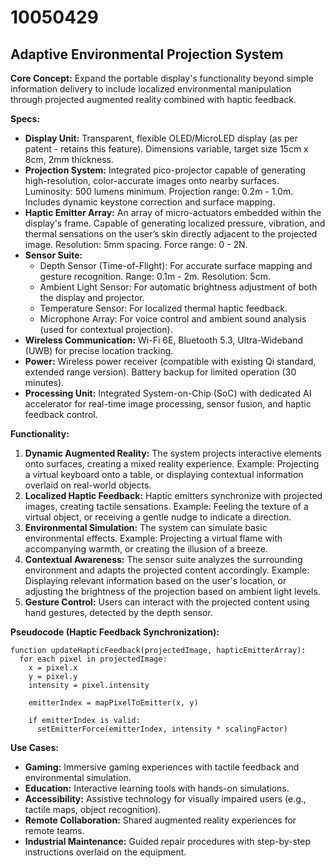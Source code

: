 # 10050429

## Adaptive Environmental Projection System

**Core Concept:** Expand the portable display's functionality beyond simple information delivery to include localized environmental manipulation through projected augmented reality combined with haptic feedback.

**Specs:**

*   **Display Unit:** Transparent, flexible OLED/MicroLED display (as per patent - retains this feature). Dimensions variable, target size 15cm x 8cm, 2mm thickness.
*   **Projection System:** Integrated pico-projector capable of generating high-resolution, color-accurate images onto nearby surfaces. Luminosity: 500 lumens minimum. Projection range: 0.2m - 1.0m.  Includes dynamic keystone correction and surface mapping.
*   **Haptic Emitter Array:** An array of micro-actuators embedded within the display's frame.  Capable of generating localized pressure, vibration, and thermal sensations on the user’s skin directly adjacent to the projected image. Resolution: 5mm spacing. Force range: 0 - 2N.
*   **Sensor Suite:**
    *   Depth Sensor (Time-of-Flight): For accurate surface mapping and gesture recognition. Range: 0.1m - 2m. Resolution: 5cm.
    *   Ambient Light Sensor: For automatic brightness adjustment of both the display and projector.
    *   Temperature Sensor: For localized thermal haptic feedback.
    *   Microphone Array: For voice control and ambient sound analysis (used for contextual projection).
*   **Wireless Communication:** Wi-Fi 6E, Bluetooth 5.3, Ultra-Wideband (UWB) for precise location tracking.
*   **Power:** Wireless power receiver (compatible with existing Qi standard, extended range version). Battery backup for limited operation (30 minutes).
*   **Processing Unit:** Integrated System-on-Chip (SoC) with dedicated AI accelerator for real-time image processing, sensor fusion, and haptic feedback control.

**Functionality:**

1.  **Dynamic Augmented Reality:**  The system projects interactive elements onto surfaces, creating a mixed reality experience.  Example: Projecting a virtual keyboard onto a table, or displaying contextual information overlaid on real-world objects.
2.  **Localized Haptic Feedback:**  Haptic emitters synchronize with projected images, creating tactile sensations.  Example: Feeling the texture of a virtual object, or receiving a gentle nudge to indicate a direction.
3.  **Environmental Simulation:**  The system can simulate basic environmental effects.  Example: Projecting a virtual flame with accompanying warmth, or creating the illusion of a breeze.
4.  **Contextual Awareness:**  The sensor suite analyzes the surrounding environment and adapts the projected content accordingly. Example: Displaying relevant information based on the user's location, or adjusting the brightness of the projection based on ambient light levels.
5.  **Gesture Control:**  Users can interact with the projected content using hand gestures, detected by the depth sensor.

**Pseudocode (Haptic Feedback Synchronization):**

```
function updateHapticFeedback(projectedImage, hapticEmitterArray):
  for each pixel in projectedImage:
    x = pixel.x
    y = pixel.y
    intensity = pixel.intensity

    emitterIndex = mapPixelToEmitter(x, y)

    if emitterIndex is valid:
      setEmitterForce(emitterIndex, intensity * scalingFactor)
```

**Use Cases:**

*   **Gaming:** Immersive gaming experiences with tactile feedback and environmental simulation.
*   **Education:** Interactive learning tools with hands-on simulations.
*   **Accessibility:** Assistive technology for visually impaired users (e.g., tactile maps, object recognition).
*   **Remote Collaboration:**  Shared augmented reality experiences for remote teams.
*   **Industrial Maintenance:**  Guided repair procedures with step-by-step instructions overlaid on the equipment.